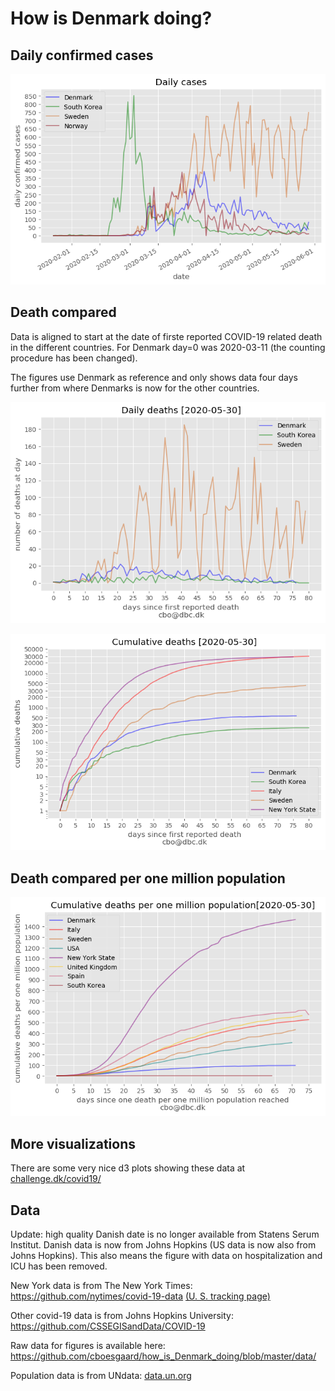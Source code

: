 # How is Denmark doing?

## Daily confirmed cases

![Daily confirmed cases](figures/how_is_Denmark_doing_cases.png)

## Death compared

Data is aligned to start at the date of firste reported COVID-19 related death in the different countries. For Denmark day=0 was 2020-03-11 (the counting procedure has been changed).

The figures use Denmark as reference and only shows data four days further from where Denmarks is now for the other countries.

![Daily death counts](figures/how_is_Denmark_doing_daily.png)

![Cumulative death counts](figures/how_is_Denmark_doing_cumulative.png)

## Death compared per one million population

![Cumulative death counts](figures/how_is_Denmark_doing_cumulative_pop.png)

## More visualizations

There are some very nice d3 plots showing these data at [challenge.dk/covid19/](http://www.challenge.dk/covid19/)

## Data

Update: high quality Danish date is no longer available from Statens Serum Institut. Danish data is now from Johns Hopkins (US data is now also from Johns Hopkins). This also means the figure with data on hospitalization and ICU has been removed.

New York data is from The New York Times: https://github.com/nytimes/covid-19-data [(U. S. tracking page)](https://www.nytimes.com/interactive/2020/us/coronavirus-us-cases.html)

Other covid-19 data is from Johns Hopkins University: https://github.com/CSSEGISandData/COVID-19

Raw data for figures is available here: https://github.com/cboesgaard/how_is_Denmark_doing/blob/master/data/

Population data is from UNdata: [data.un.org](https://data.un.org/Data.aspx?d=PopDiv&f=variableID%3a12%3btimeID%3a83%2c84%3bvarID%3a2&c=2,4,6,7&s=_crEngNameOrderBy:asc,_timeEngNameOrderBy:desc,_varEngNameOrderBy:asc&v=1#PopDiv)




